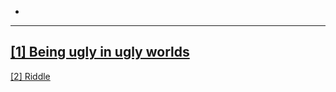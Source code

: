 -
---
<a href="/_home/ugly" target='_blank' style="color:currentcolor">[1] Being ugly in ugly worlds</a>
---
<a href="/_home/riddles" target='_blank' style="color:currentcolor">[2] Riddle</a>
